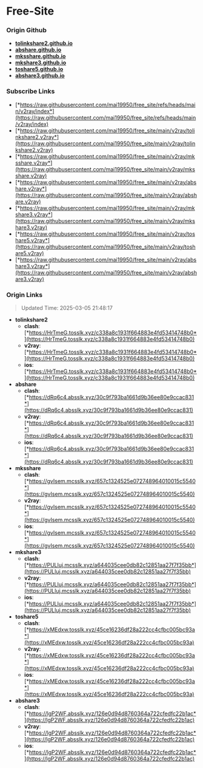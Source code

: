 # Free-Site

### Origin Github

- [**tolinkshare2.github.io**](https://github.com/tolinkshare2/tolinkshare2.github.io)
- [**abshare.github.io**](https://github.com/abshare/abshare.github.io)
- [**mksshare.github.io**](https://github.com/mksshare/mksshare.github.io)
- [**mkshare3.github.io**](https://github.com/mkshare3/mkshare3.github.io)
- [**toshare5.github.io**](https://github.com/toshare5/toshare5.github.io)
- [**abshare3.github.io**](https://github.com/abshare3/abshare3.github.io)

### Subscribe Links

- [*https://raw.githubusercontent.com/mai19950/free_site/refs/heads/main/v2ray/index*](https://raw.githubusercontent.com/mai19950/free_site/refs/heads/main/v2ray/index)
- [*https://raw.githubusercontent.com/mai19950/free_site/main/v2ray/tolinkshare2.v2ray*](https://raw.githubusercontent.com/mai19950/free_site/main/v2ray/tolinkshare2.v2ray)
- [*https://raw.githubusercontent.com/mai19950/free_site/main/v2ray/mksshare.v2ray*](https://raw.githubusercontent.com/mai19950/free_site/main/v2ray/mksshare.v2ray)
- [*https://raw.githubusercontent.com/mai19950/free_site/main/v2ray/abshare.v2ray*](https://raw.githubusercontent.com/mai19950/free_site/main/v2ray/abshare.v2ray)
- [*https://raw.githubusercontent.com/mai19950/free_site/main/v2ray/mkshare3.v2ray*](https://raw.githubusercontent.com/mai19950/free_site/main/v2ray/mkshare3.v2ray)
- [*https://raw.githubusercontent.com/mai19950/free_site/main/v2ray/toshare5.v2ray*](https://raw.githubusercontent.com/mai19950/free_site/main/v2ray/toshare5.v2ray)
- [*https://raw.githubusercontent.com/mai19950/free_site/main/v2ray/abshare3.v2ray*](https://raw.githubusercontent.com/mai19950/free_site/main/v2ray/abshare3.v2ray)

### Origin Links

> Updated Time: 2025-03-05 21:48:17

- **tolinkshare2**
  - **clash**: [*https://HrTmeG.tosslk.xyz/c338a8c1931f664883e4fd53414748b0*](https://HrTmeG.tosslk.xyz/c338a8c1931f664883e4fd53414748b0)
  - **v2ray**: [*https://HrTmeG.tosslk.xyz/c338a8c1931f664883e4fd53414748b0*](https://HrTmeG.tosslk.xyz/c338a8c1931f664883e4fd53414748b0)
  - **ios**: [*https://HrTmeG.tosslk.xyz/c338a8c1931f664883e4fd53414748b0*](https://HrTmeG.tosslk.xyz/c338a8c1931f664883e4fd53414748b0)
- **abshare**
  - **clash**: [*https://dRq6c4.absslk.xyz/30c9f793ba1661d9b36ee80e9ccac831*](https://dRq6c4.absslk.xyz/30c9f793ba1661d9b36ee80e9ccac831)
  - **v2ray**: [*https://dRq6c4.absslk.xyz/30c9f793ba1661d9b36ee80e9ccac831*](https://dRq6c4.absslk.xyz/30c9f793ba1661d9b36ee80e9ccac831)
  - **ios**: [*https://dRq6c4.absslk.xyz/30c9f793ba1661d9b36ee80e9ccac831*](https://dRq6c4.absslk.xyz/30c9f793ba1661d9b36ee80e9ccac831)
- **mksshare**
  - **clash**: [*https://gvIsem.mcsslk.xyz/657c1324525e072748964010015c5540*](https://gvIsem.mcsslk.xyz/657c1324525e072748964010015c5540)
  - **v2ray**: [*https://gvIsem.mcsslk.xyz/657c1324525e072748964010015c5540*](https://gvIsem.mcsslk.xyz/657c1324525e072748964010015c5540)
  - **ios**: [*https://gvIsem.mcsslk.xyz/657c1324525e072748964010015c5540*](https://gvIsem.mcsslk.xyz/657c1324525e072748964010015c5540)
- **mkshare3**
  - **clash**: [*https://PULluj.mcsslk.xyz/a644035cee0db82c12851aa27f7f35bb*](https://PULluj.mcsslk.xyz/a644035cee0db82c12851aa27f7f35bb)
  - **v2ray**: [*https://PULluj.mcsslk.xyz/a644035cee0db82c12851aa27f7f35bb*](https://PULluj.mcsslk.xyz/a644035cee0db82c12851aa27f7f35bb)
  - **ios**: [*https://PULluj.mcsslk.xyz/a644035cee0db82c12851aa27f7f35bb*](https://PULluj.mcsslk.xyz/a644035cee0db82c12851aa27f7f35bb)
- **toshare5**
  - **clash**: [*https://xMEdxw.tosslk.xyz/45ce16236df28a222cc4cfbc005bc93a*](https://xMEdxw.tosslk.xyz/45ce16236df28a222cc4cfbc005bc93a)
  - **v2ray**: [*https://xMEdxw.tosslk.xyz/45ce16236df28a222cc4cfbc005bc93a*](https://xMEdxw.tosslk.xyz/45ce16236df28a222cc4cfbc005bc93a)
  - **ios**: [*https://xMEdxw.tosslk.xyz/45ce16236df28a222cc4cfbc005bc93a*](https://xMEdxw.tosslk.xyz/45ce16236df28a222cc4cfbc005bc93a)
- **abshare3**
  - **clash**: [*https://lgP2WF.absslk.xyz/126e0d94d8760364a722cfedfc22b1ac*](https://lgP2WF.absslk.xyz/126e0d94d8760364a722cfedfc22b1ac)
  - **v2ray**: [*https://lgP2WF.absslk.xyz/126e0d94d8760364a722cfedfc22b1ac*](https://lgP2WF.absslk.xyz/126e0d94d8760364a722cfedfc22b1ac)
  - **ios**: [*https://lgP2WF.absslk.xyz/126e0d94d8760364a722cfedfc22b1ac*](https://lgP2WF.absslk.xyz/126e0d94d8760364a722cfedfc22b1ac)
